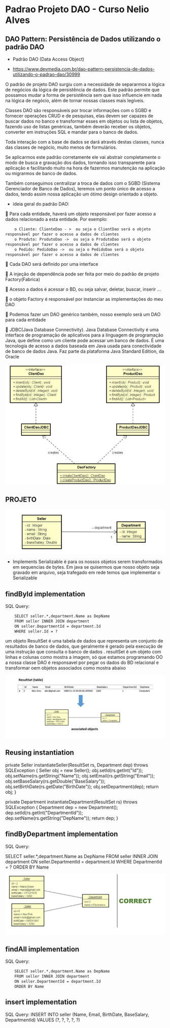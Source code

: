 # Padrao Projeto DAO - Curso Nelio Alves

## DAO Pattern: Persistência de Dados utilizando o padrão DAO

- Padrão DAO (Data Access Object)

- https://www.devmedia.com.br/dao-pattern-persistencia-de-dados-utilizando-o-padrao-dao/30999

O padrão de projeto DAO surgiu com a necessidade de separarmos a lógica de negócios da lógica de persistência de dados.
Este padrão permite que possamos mudar a forma de persistência sem que isso influencie em nada na lógica de negócio, 
além de tornar nossas classes mais legíveis.

Classes DAO são responsáveis por trocar informações com o SGBD e fornecer operações CRUD e de pesquisas, elas devem ser 
capazes de buscar dados no banco e transformar esses em objetos ou lista de objetos, fazendo uso de listas genéricas, 
também deverão receber os objetos, converter em instruções SQL e mandar para o banco de dados.

Toda interação com a base de dados se dará através destas classes, nunca das classes de negócio, muito menos de formulários.

Se aplicarmos este padrão corretamente ele vai abstrair completamente o modo de busca e gravação dos dados, tornando 
isso transparente para aplicação e facilitando muito na hora de fazermos manutenção na aplicação ou migrarmos de banco de dados.

Também conseguimos centralizar a troca de dados com o SGBD (Sistema Gerenciador de Banco de Dados), teremos um ponto 
único de acesso a dados, tendo assim nossa aplicação um ótimo design orientado a objeto.

- ideia geral do padrão DAO:

 Para cada entidade, haverá um objeto responsável por fazer acesso a dados relacionado a esta entidade. 
Por exemplo:

        o Cliente: ClienteDao - >  ou seja o ClientDao será o objeto responsável por fazer o acesso a dados de clientes 
        o Produto: ProdutoDao ->  ou seja o ProdutoDao será o objeto responsável por fazer o acesso a dados de clientes 
        o Pedido: PedidoDao ->  ou seja o PedidoDao será o objeto responsável por fazer o acesso a dados de clientes 

 Cada DAO será definido por uma interface

 A injeção de dependência pode ser feita por meio do padrão de projeto Factory(Fabrica)

 Acesso a dados é acessar o BD, ou seja salvar, deletar, buscar, inserir ...

 o objeto Factory é responsável por instanciar as implementações do meu DAO

 Podemos fazer um DAO genérico também, nosso exemplo será um DAO para cada entidade

 JDBC(Java Database Connectivity). Java Database Connectivity é uma interface de programação de aplicativos para a 
linguagem de programação Java, que define como um cliente pode acessar um banco de dados. É uma tecnologia de acesso a 
dados baseada em Java usada para conectividade de banco de dados Java. Faz parte da plataforma Java Standard Edition, 
da Oracle

![](.README_images/2e9c1ee9.png)


## PROJETO

![](.README_images/11276d95.png)

- Implements Serializable é para os nossos objetos serem transformados em sequencias de bytes. Em java se quisermos que nosso
objeto seja gravado em arquivo, seja trafegado em rede temos que implementar o Serializable


## findById implementation

SQL Query:

        SELECT seller.*,department.Name as DepName
        FROM seller INNER JOIN department
        ON seller.DepartmentId = department.Id
        WHERE seller.Id = ?

um objeto ResultSet é uma tabela de dados que representa um conjunto de resultados de banco de dados, que
geralmente é gerado pela execução de uma instrução que consulta o banco de dados .
resultSet é um objeto com linhas e colunas como mostra a imagem, só que estamos programando OO
a nossa classe DAO é responsavel por pegar os dados do BD relacional e transformar oem objetos associados
como mostra abaixo

![](.README_images/a1431300.png)


## Reusing instantiation

private Seller instantiateSeller(ResultSet rs, Department dep) throws SQLException {
        Seller obj = new Seller();
        obj.setId(rs.getInt("Id"));
        obj.setName(rs.getString("Name"));
        obj.setEmail(rs.getString("Email"));
        obj.setBaseSalary(rs.getDouble("BaseSalary"));
        obj.setBirthDate(rs.getDate("BirthDate"));
        obj.setDepartment(dep);
        return obj;
}

private Department instantiateDepartment(ResultSet rs) throws SQLException {
        Department dep = new Department();
        dep.setId(rs.getInt("DepartmentId"));
        dep.setName(rs.getString("DepName"));
        return dep;
}

## findByDepartment implementation

SQL Query:

SELECT seller.*,department.Name as DepName
FROM seller INNER JOIN department
ON seller.DepartmentId = department.Id
WHERE DepartmentId = ?
ORDER BY Name

![](.README_images/d720c039.png)


## findAll implementation

SQL Query:

        SELECT seller.*,department.Name as DepName
        FROM seller INNER JOIN department
        ON seller.DepartmentId = department.Id
        ORDER BY Name


## insert implementation


SQL Query:
INSERT INTO seller
(Name, Email, BirthDate, BaseSalary, DepartmentId)
VALUES
(?, ?, ?, ?, ?)